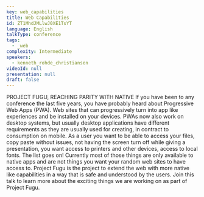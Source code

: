 ```yaml
---
key: web_capabilities
title: Web Capabilities
id: ZT1MhdJMLlwJ0XE1TsYT
language: English
talkType: conference
tags:
  - _web
complexity: Intermediate
speakers:
  - kenneth_rohde_christiansen
videoId: null
presentation: null
draft: false
---
```

PROJECT FUGU, REACHING PARITY WITH NATIVE If you have been to any conference the last five years, you have probably heard about Progressive Web Apps (PWA). Web sites that can progressively turn into app like experiences and be installed on your devices. PWAs now also work on desktop systems, but usually desktop applications have different requirements as they are usually used for creating, in contract to consumption on mobile. As a user you want to be able to access your files, copy paste without issues, not having the screen turn off while giving a presentation, you want access to printers and other devices, access to local fonts. The list goes on! Currently most of those things are only available to native apps and are not things you want your random web sites to have access to. Project Fugu is the project to extend the web with more native like capabilities in a way that is safe and understood by the users. Join this talk to learn more about the exciting things we are working on as part of Project Fugu.